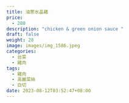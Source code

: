 ```yaml
---
title: 油蔥水晶雞
price:
  - 280
description: "chicken & green onion sauce "
draft: false
weight: 28
image: images/img_1586.jpeg
categories:
  - 台菜
  - 雞肉
tags:
  - 雞肉
  - 高麗菜絲
  - 白切
date: 2023-08-12T03:52:47+08:00
---
```



